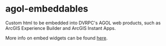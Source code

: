 # agol-embeddables
Custom html to be embedded into DVRPC's AGOL web products, such as ArcGIS Experience Builder and ArcGIS Instant Apps.

More info on embed widgets can be found [here](https://doc.arcgis.com/en/experience-builder/latest/configure-widgets/embed-widget.htm).
